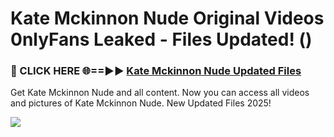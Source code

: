 # Kate Mckinnon Nude Original Videos 0nlyFans Leaked - Files Updated! ()

<h3>🔴 CLICK HERE 🌐==►► <a href="https://tinyurl.com/2p9ay9w9" rel="nofollow">Kate Mckinnon Nude Updated Files</a></h3>

Get Kate Mckinnon Nude and all content. Now you can access all videos and pictures of Kate Mckinnon Nude. New Updated Files 2025!

[![](https://i.imgur.com/KQgVmj3.gif)](https://tinyurl.com/2p9ay9w9)
